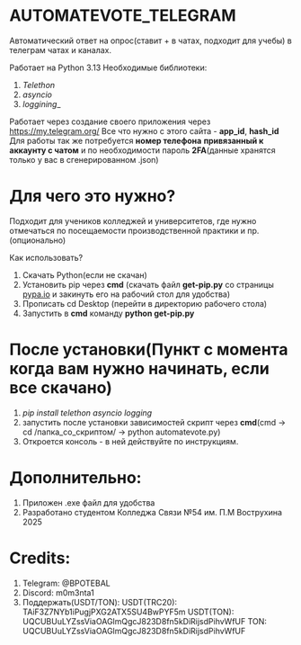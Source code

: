 # AUTOMATEVOTE_TELEGRAM
Автоматический ответ на опрос(ставит + в чатах, подходит для учебы) в телеграм чатах и каналах.

Работает на Python 3.13
Необходимые библиотеки:
1. _Telethon_
2. _asyncio_
3. _loggining__

Работает через создание своего приложения через https://my.telegram.org/
Все что нужно с этого сайта - **app_id**, **hash_id**
Для работы так же потребуется **номер телефона** **привязанный к аккаунту с чатом** и по необходимости пароль **2FA**(данные хранятся только у вас в сгенерированном .json)



# Для чего это нужно? 

Подходит для учеников колледжей и университетов, где нужно отмечаться по посещаемости производственной практики и пр.(опционально)

Как использовать?
1. Скачать Python(если не скачан)
2. Установить pip через **cmd** (скачать файл **get-pip.py** со страницы [pypa.io](https://bootstrap.pypa.io/) и закинуть его на рабочий стол для удобства) 
3. Прописать cd Desktop (перейти в директорию рабочего стола)
4. Запустить в **cmd** команду **python get-pip.py**
# После установки(Пункт с момента когда вам нужно начинать, если все скачано)
1. _pip install telethon asyncio logging_
2. запустить после установки зависимостей скрипт через **cmd**(cmd -> cd /папка_со_скриптом/ -> python automatevote.py)
3. Откроется консоль - в ней действуйте по инструкциям.

# Дополнительно:
1. Приложен .exe файл для удобства
2. Разработано студентом Колледжа Связи №54 им. П.М Вострухина 2025
# Credits:
1. Telegram: @BPOTEBAL
2. Discord: m0m3nta1
3. Поддержать(USDT/TON):
USDT(TRC20): TAiF3Z7NYb1iPugjPXG2ATX5SU4BwPYF5m
USDT(TON): UQCUBUuLYZssViaOAGlmQgcJ823D8fn5kDiRijsdPihvWfUF
TON: UQCUBUuLYZssViaOAGlmQgcJ823D8fn5kDiRijsdPihvWfUF
